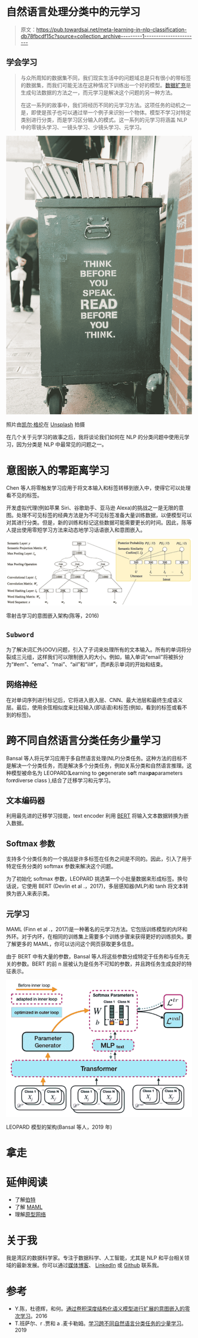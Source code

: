 # 自然语言处理分类中的元学习

> 原文：<https://pub.towardsai.net/meta-learning-in-nlp-classification-db78fbcdf15c?source=collection_archive---------1----------------------->

## 学会学习

> 与众所周知的数据集不同，我们现实生活中的问题域总是只有很小的带标签的数据集，而我们可能无法在这种情况下训练出一个好的模型。[数据扩充](https://towardsdatascience.com/data-augmentation-library-for-text-9661736b13ff)是生成句法数据的方法之一，而元学习是解决这个问题的另一种方法。
> 
> 在这一系列的故事中，我们将经历不同的元学习方法。这项任务的动机之一是，即使是孩子也可以通过举一个例子来识别一个物体。模型不学习对特定类别进行分类，而是学习区分输入的模式。这一系列的元学习将涵盖 NLP 中的零镜头学习、一镜头学习、少镜头学习、元学习。

![](img/699cd40391db9420b8fac42e0d05a432.png)

照片由[凯尔·格伦](https://unsplash.com/@kylejglenn?utm_source=medium&utm_medium=referral)在 [Unsplash](https://unsplash.com?utm_source=medium&utm_medium=referral) 拍摄

在几个关于元学习的故事之后，我将谈论我们如何在 NLP 的分类问题中使用元学习，因为分类是 NLP 中最常见的问题之一。

# 意图嵌入的零距离学习

Chen 等人将零触发学习应用于将文本输入和标签转移到嵌入中，使得它可以处理看不见的标签。

开发虚拟代理(例如苹果 Siri、谷歌助手、亚马逊 Alexa)的挑战之一是无限的意图。处理不可见标签的经典方法是为不可见标签准备大量训练数据，以便模型可以对其进行分类。但是，新的训练和标记这些数据可能需要更长的时间。因此，陈等人提出使用零短学习方法来动态地学习话语嵌入和意图嵌入。

![](img/81ed15375071901f0c697cefaf5d44cd.png)

零射击学习的意图嵌入架构(陈等，2016)

## `Subword`

为了解决词汇外(OOV)问题，引入了子词来处理所有的文本输入。所有的单词将分裂成三元组，这样我们可以限制嵌入的大小。例如，输入单词“email”将被拆分为“#em”、“ema”、“mai”、“ail”和“il#”，而#表示单词的开始和结束。

## 网络神经

在对单词序列进行标记后，它将进入嵌入层、CNN、最大池层和最终生成语义层。最后，使用余弦相似度来比较输入(即话语)和标签(例如，看到的标签或看不到的标签)。

# 跨不同自然语言分类任务少量学习

Bansal 等人将元学习应用于多自然语言处理(NLP)分类任务。这种方法的目标不是解决一个分类任务，而是解决多个分类任务，例如关系分类和自然语言推理。这种模型被命名为 LEOPARD(**L**earning to g**e**generate s**o**ft max**pa**parameters for**r**diverse class ),结合了迁移学习和元学习。

## 文本编码器

利用最先进的迁移学习技能，text encoder 利用 [BERT](https://towardsdatascience.com/how-bert-leverage-attention-mechanism-and-transformer-to-learn-word-contextual-relations-5bbee1b6dbdb) 将输入文本数据转换为嵌入数据。

## Softmax 参数

支持多个分类任务的一个挑战是许多标签在任务之间是不同的。因此，引入了用于特定任务分类的 softmax 参数来解决这个问题。

为了初始化 softmax 参数，LEOPARD 挑选第一个小批量数据来形成标签。换句话说，它使用 BERT (Devlin et al .，2017)，多层感知器(MLP)和 tanh 将文本转换为嵌入来表示类。

## 元学习

MAML (Finn et al .，2017)是一种著名的元学习方法。它包括训练模型的内环和外环。对于内环，在相同的训练集上需要多个训练步骤来获得更好的训练损失。要了解更多的 MAML，你可以访问这个网页获取更多信息。

由于 BERT 中有大量的参数，Bansal 等人将这些参数分成特定于任务和与任务无关的参数。BERT 的前 n 层被认为是任务不可知的参数，并且跨任务生成良好的特征表示。

![](img/faf691f957a403ef91d19d30619c00eb.png)

LEOPARD 模型的架构(Bansal 等人，2019 年)

# 拿走

# 延伸阅读

*   了解[伯特](https://towardsdatascience.com/how-bert-leverage-attention-mechanism-and-transformer-to-learn-word-contextual-relations-5bbee1b6dbdb)
*   了解 [MAML](https://medium.com/towards-artificial-intelligence/meta-learning-in-dialog-generation-41367e397086)
*   理解[原型网络](https://medium.com/towards-artificial-intelligence/a-gentle-introduction-to-meta-learning-8e36f3d93f61)

# 关于我

我是湾区的数据科学家。专注于数据科学、人工智能，尤其是 NLP 和平台相关领域的最新发展。你可以通过[媒体博客](http://medium.com/@makcedward/)、 [LinkedIn](https://www.linkedin.com/in/edwardma1026) 或 [Github](https://github.com/makcedward) 联系我。

# 参考

*   Y.陈，杜德辉，和何。[通过卷积深度结构化语义模型进行扩展的意图嵌入的零次学习](https://www.csie.ntu.edu.tw/~yvchen/doc/ICASSP16_ZeroShot.pdf)。2016
*   T.班萨尔、r .贾和 a .麦卡勒姆。[学习跨不同自然语言分类任务的少量学习](https://arxiv.org/pdf/1911.03863.pdf)。2019